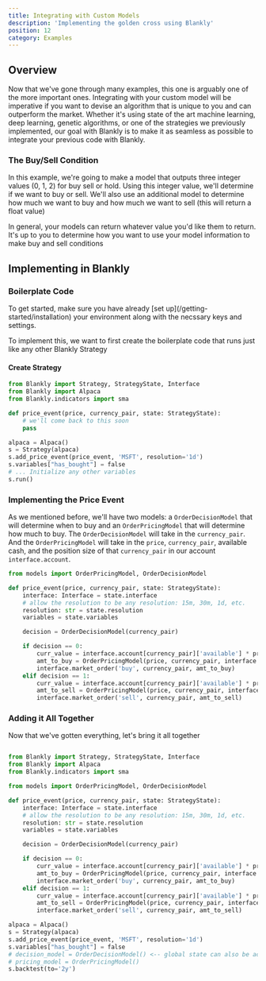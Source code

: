 ```yaml
---
title: Integrating with Custom Models
description: 'Implementing the golden cross using Blankly'
position: 12
category: Examples
---
```


## Overview

Now that we've gone through many examples, this one is arguably one of the more important ones. Integrating with your custom model will be imperative if you want to devise an algorithm that is unique to you and can outperform the market. Whether it's using state of the art machine learning, deep learning, genetic algorithms, or one of the strategies we previously implemented, our goal with Blankly is to make it as seamless as possible to integrate your previous code with Blankly. 

### The Buy/Sell Condition

In this example, we're going to make a model that outputs three integer values (0, 1, 2) for buy sell or hold. Using this integer value, we'll determine if we want to buy or sell. We'll also use an additional model to determine how much we want to buy and how much we want to sell (this will return a float value)

<alert type="info">
In general, your models can return whatever value you'd like them to return. It's up to you to determine how you want to use your model information to make buy and sell conditions
</alert>

## Implementing in Blankly

### Boilerplate Code

<alert>
To get started, make sure you have already [set up](/getting-started/installation) your environment along with the necssary keys and settings. 
</alert>

To implement this, we want to first create the boilerplate code that runs just like any other Blankly Strategy

#### Create Strategy

```python
from Blankly import Strategy, StrategyState, Interface
from Blankly import Alpaca
from Blankly.indicators import sma

def price_event(price, currency_pair, state: StrategyState):
    # we'll come back to this soon
    pass

alpaca = Alpaca()
s = Strategy(alpaca)
s.add_price_event(price_event, 'MSFT', resolution='1d')
s.variables["has_bought"] = false
# ... Initialize any other variables
s.run()
```

### Implementing the Price Event

As we mentioned before, we'll have two models: a `OrderDecisionModel` that will determine when to buy and an `OrderPricingModel` that will determine how much to buy. The `OrderDecisionModel` will take in the `currency_pair`. And the `OrderPricingModel` will take in the `price`, `currency_pair`, available cash, and the position size of that `currency_pair` in our account `interface.account`.

```python
from models import OrderPricingModel, OrderDecisionModel

def price_event(price, currency_pair, state: StrategyState):
    interface: Interface = state.interface
    # allow the resolution to be any resolution: 15m, 30m, 1d, etc.
    resolution: str = state.resolution
    variables = state.variables

    decision = OrderDecisionModel(currency_pair)

    if decision == 0:
        curr_value = interface.account[currency_pair]['available'] * price
        amt_to_buy = OrderPricingModel(price, currency_pair, interface.cash, curr_value)
        interface.market_order('buy', currency_pair, amt_to_buy)
    elif decision == 1:
        curr_value = interface.account[currency_pair]['available'] * price
        amt_to_sell = OrderPricingModel(price, currency_pair, interface.cash, curr_value)
        interface.market_order('sell', currency_pair, amt_to_sell)
```

### Adding it All Together

Now that we've gotten everything, let's bring it all together

```python

from Blankly import Strategy, StrategyState, Interface
from Blankly import Alpaca
from Blankly.indicators import sma

from models import OrderPricingModel, OrderDecisionModel

def price_event(price, currency_pair, state: StrategyState):
    interface: Interface = state.interface
    # allow the resolution to be any resolution: 15m, 30m, 1d, etc.
    resolution: str = state.resolution
    variables = state.variables

    decision = OrderDecisionModel(currency_pair)

    if decision == 0:
        curr_value = interface.account[currency_pair]['available'] * price
        amt_to_buy = OrderPricingModel(price, currency_pair, interface.cash, curr_value)
        interface.market_order('buy', currency_pair, amt_to_buy)
    elif decision == 1:
        curr_value = interface.account[currency_pair]['available'] * price
        amt_to_sell = OrderPricingModel(price, currency_pair, interface.cash, curr_value)
        interface.market_order('sell', currency_pair, amt_to_sell)

alpaca = Alpaca()
s = Strategy(alpaca)
s.add_price_event(price_event, 'MSFT', resolution='1d')
s.variables["has_bought"] = false
# decision_model = OrderDecisionModel() <-- global state can also be accessed in price event functions 
# pricing_model = OrderPricingModel()
s.backtest(to='2y')

```